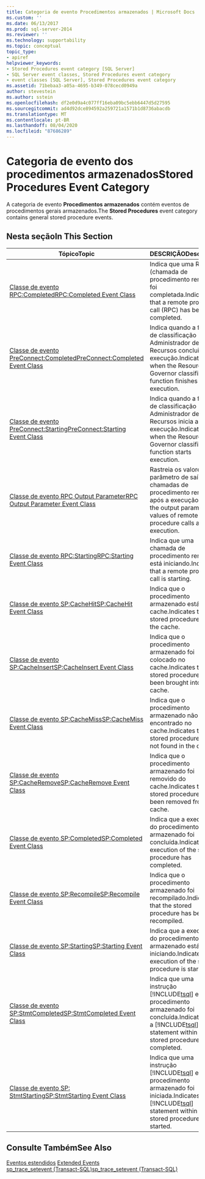 ```yaml
---
title: Categoria de evento Procedimentos armazenados | Microsoft Docs
ms.custom: ''
ms.date: 06/13/2017
ms.prod: sql-server-2014
ms.reviewer: ''
ms.technology: supportability
ms.topic: conceptual
topic_type:
- apiref
helpviewer_keywords:
- Stored Procedures event category [SQL Server]
- SQL Server event classes, Stored Procedures event category
- event classes [SQL Server], Stored Procedures event category
ms.assetid: 71bebaa3-a05a-4695-b349-078cecd0949a
author: stevestein
ms.author: sstein
ms.openlocfilehash: df2e0d9a4c077ff16eba09bc5ebb6447d5d27595
ms.sourcegitcommit: ad4d92dce894592a259721a1571b1d8736abacdb
ms.translationtype: MT
ms.contentlocale: pt-BR
ms.lasthandoff: 08/04/2020
ms.locfileid: "87686289"
---
```

# <a name="stored-procedures-event-category"></a><span data-ttu-id="155e0-102">Categoria de evento dos procedimentos armazenados</span><span class="sxs-lookup"><span data-stu-id="155e0-102">Stored Procedures Event Category</span></span>
  <span data-ttu-id="155e0-103">A categoria de evento **Procedimentos armazenados** contém eventos de procedimentos gerais armazenados.</span><span class="sxs-lookup"><span data-stu-id="155e0-103">The **Stored Procedures** event category contains general stored procedure events.</span></span>  
  
## <a name="in-this-section"></a><span data-ttu-id="155e0-104">Nesta seção</span><span class="sxs-lookup"><span data-stu-id="155e0-104">In This Section</span></span>  
  
|<span data-ttu-id="155e0-105">Tópico</span><span class="sxs-lookup"><span data-stu-id="155e0-105">Topic</span></span>|<span data-ttu-id="155e0-106">DESCRIÇÃO</span><span class="sxs-lookup"><span data-stu-id="155e0-106">Description</span></span>|  
|-----------|-----------------|  
|[<span data-ttu-id="155e0-107">Classe de evento RPC:Completed</span><span class="sxs-lookup"><span data-stu-id="155e0-107">RPC:Completed Event Class</span></span>](rpc-completed-event-class.md)|<span data-ttu-id="155e0-108">Indica que uma RPC (chamada de procedimento remoto) foi completada.</span><span class="sxs-lookup"><span data-stu-id="155e0-108">Indicates that a remote procedure call (RPC) has been completed.</span></span>|  
|[<span data-ttu-id="155e0-109">Classe de evento PreConnect:Completed</span><span class="sxs-lookup"><span data-stu-id="155e0-109">PreConnect:Completed Event Class</span></span>](preconnect-completed-event-class.md)|<span data-ttu-id="155e0-110">Indica quando a função de classificação Administrador de Recursos conclui a execução.</span><span class="sxs-lookup"><span data-stu-id="155e0-110">Indicates when the Resource Governor classifier function finishes execution.</span></span>|  
|[<span data-ttu-id="155e0-111">Classe de evento PreConnect:Starting</span><span class="sxs-lookup"><span data-stu-id="155e0-111">PreConnect:Starting Event Class</span></span>](preconnect-starting-event-class.md)|<span data-ttu-id="155e0-112">Indica quando a função de classificação Administrador de Recursos inicia a execução.</span><span class="sxs-lookup"><span data-stu-id="155e0-112">Indicates when the Resource Governor classifier function starts execution.</span></span>|  
|[<span data-ttu-id="155e0-113">Classe de evento RPC Output Parameter</span><span class="sxs-lookup"><span data-stu-id="155e0-113">RPC Output Parameter Event Class</span></span>](rpc-output-parameter-event-class.md)|<span data-ttu-id="155e0-114">Rastreia os valores do parâmetro de saída das chamadas de procedimento remoto após a execução.</span><span class="sxs-lookup"><span data-stu-id="155e0-114">Traces the output parameter values of remote procedure calls after execution.</span></span>|  
|[<span data-ttu-id="155e0-115">Classe de evento RPC:Starting</span><span class="sxs-lookup"><span data-stu-id="155e0-115">RPC:Starting Event Class</span></span>](rpc-starting-event-class.md)|<span data-ttu-id="155e0-116">Indica que uma chamada de procedimento remoto está iniciando.</span><span class="sxs-lookup"><span data-stu-id="155e0-116">Indicates that a remote procedure call is starting.</span></span>|  
|[<span data-ttu-id="155e0-117">Classe de evento SP:CacheHit</span><span class="sxs-lookup"><span data-stu-id="155e0-117">SP:CacheHit Event Class</span></span>](sp-cachehit-event-class.md)|<span data-ttu-id="155e0-118">Indica que o procedimento armazenado está em cache.</span><span class="sxs-lookup"><span data-stu-id="155e0-118">Indicates that the stored procedure is in the cache.</span></span>|  
|[<span data-ttu-id="155e0-119">Classe de evento SP:CacheInsert</span><span class="sxs-lookup"><span data-stu-id="155e0-119">SP:CacheInsert Event Class</span></span>](sp-cacheinsert-event-class.md)|<span data-ttu-id="155e0-120">Indica que o procedimento armazenado foi colocado no cache.</span><span class="sxs-lookup"><span data-stu-id="155e0-120">Indicates that the stored procedure has been brought into the cache.</span></span>|  
|[<span data-ttu-id="155e0-121">Classe de evento SP:CacheMiss</span><span class="sxs-lookup"><span data-stu-id="155e0-121">SP:CacheMiss Event Class</span></span>](sp-cachemiss-event-class.md)|<span data-ttu-id="155e0-122">Indica que o procedimento armazenado não foi encontrado no cache.</span><span class="sxs-lookup"><span data-stu-id="155e0-122">Indicates that the stored procedure was not found in the cache.</span></span>|  
|[<span data-ttu-id="155e0-123">Classe de evento SP:CacheRemove</span><span class="sxs-lookup"><span data-stu-id="155e0-123">SP:CacheRemove Event Class</span></span>](sp-cacheremove-event-class.md)|<span data-ttu-id="155e0-124">Indica que o procedimento armazenado foi removido do cache.</span><span class="sxs-lookup"><span data-stu-id="155e0-124">Indicates that the stored procedure has been removed from the cache.</span></span>|  
|[<span data-ttu-id="155e0-125">Classe de evento SP:Completed</span><span class="sxs-lookup"><span data-stu-id="155e0-125">SP:Completed Event Class</span></span>](sp-completed-event-class.md)|<span data-ttu-id="155e0-126">Indica que a execução do procedimento armazenado foi concluída.</span><span class="sxs-lookup"><span data-stu-id="155e0-126">Indicates that execution of the stored procedure has completed.</span></span>|  
|[<span data-ttu-id="155e0-127">Classe de evento SP:Recompile</span><span class="sxs-lookup"><span data-stu-id="155e0-127">SP:Recompile Event Class</span></span>](sp-recompile-event-class.md)|<span data-ttu-id="155e0-128">Indica que o procedimento armazenado foi recompilado.</span><span class="sxs-lookup"><span data-stu-id="155e0-128">Indicates that the stored procedure has been recompiled.</span></span>|  
|[<span data-ttu-id="155e0-129">Classe de evento SP:Starting</span><span class="sxs-lookup"><span data-stu-id="155e0-129">SP:Starting Event Class</span></span>](sp-starting-event-class.md)|<span data-ttu-id="155e0-130">Indica que a execução do procedimento armazenado está iniciando.</span><span class="sxs-lookup"><span data-stu-id="155e0-130">Indicates that execution of the stored procedure is starting.</span></span>|  
|[<span data-ttu-id="155e0-131">Classe de evento SP:StmtCompleted</span><span class="sxs-lookup"><span data-stu-id="155e0-131">SP:StmtCompleted Event Class</span></span>](sp-stmtcompleted-event-class.md)|<span data-ttu-id="155e0-132">Indica que uma instrução [!INCLUDE[tsql](../../includes/tsql-md.md)] em um procedimento armazenado foi concluída.</span><span class="sxs-lookup"><span data-stu-id="155e0-132">Indicates that a [!INCLUDE[tsql](../../includes/tsql-md.md)] statement within a stored procedure has completed.</span></span>|  
|[<span data-ttu-id="155e0-133">Classe de evento SP: StmtStarting</span><span class="sxs-lookup"><span data-stu-id="155e0-133">SP:StmtStarting Event Class</span></span>](sp-stmtstarting-event-class.md)|<span data-ttu-id="155e0-134">Indica que uma instrução [!INCLUDE[tsql](../../includes/tsql-md.md)] em um procedimento armazenado foi iniciada.</span><span class="sxs-lookup"><span data-stu-id="155e0-134">Indicates that a [!INCLUDE[tsql](../../includes/tsql-md.md)] statement within a stored procedure has started.</span></span>|  
  
## <a name="see-also"></a><span data-ttu-id="155e0-135">Consulte Também</span><span class="sxs-lookup"><span data-stu-id="155e0-135">See Also</span></span>  
 <span data-ttu-id="155e0-136">[Eventos estendidos](../extended-events/extended-events.md) </span><span class="sxs-lookup"><span data-stu-id="155e0-136">[Extended Events](../extended-events/extended-events.md) </span></span>  
 [<span data-ttu-id="155e0-137">sp_trace_setevent &#40;Transact-SQL&#41;</span><span class="sxs-lookup"><span data-stu-id="155e0-137">sp_trace_setevent &#40;Transact-SQL&#41;</span></span>](/sql/relational-databases/system-stored-procedures/sp-trace-setevent-transact-sql)  
  
  
